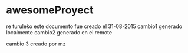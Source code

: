 # awesomeProyect
re turuleko
este documento fue creado el 31-08-2015
cambio1 generado localmente
cambio2 generado en el remote


cambio 3 creado por mz

